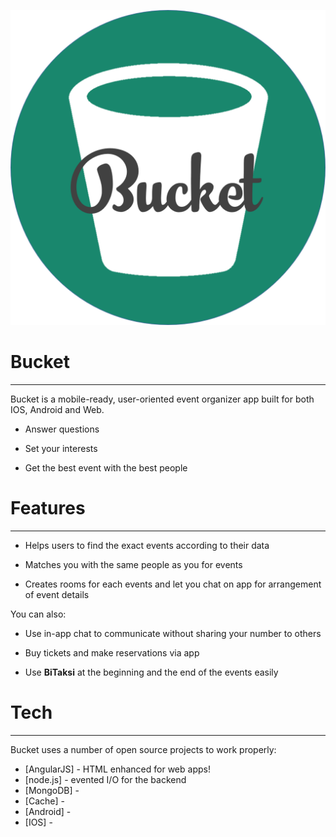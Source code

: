 ![alt text][logo]

[logo]: https://github.com/erolgizlice/Bucketapp-getirbitaksihackathon-android/blob/master/bucket-logo.png "Logo Title Text 2"
# Bucket
-----
Bucket is a mobile-ready, user-oriented event organizer app built for both IOS, Android and Web.

  - Answer questions

  - Set your interests
 
  - Get the best event with the best people

# Features
-----
  - Helps users to find the exact events according to their data

  - Matches you with the same people as you for events

  - Creates rooms for each events and let you chat on app for arrangement of event details

You can also:
  - Use in-app chat to communicate without sharing your number to others 
  
  - Buy tickets and make reservations via app
  
  - Use **BiTaksi**  at the beginning and the end of the events easily

# Tech
-----
Bucket uses a number of open source projects to work properly:

* [AngularJS] - HTML enhanced for web apps!
* [node.js] - evented I/O for the backend
* [MongoDB] - 
* [Cache] - 
* [Android] - 
* [IOS] - 
